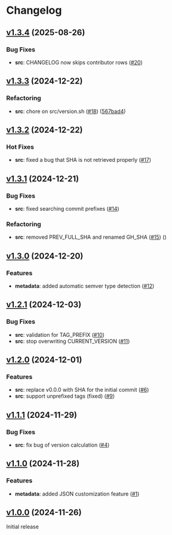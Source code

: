 # Changelog

## [v1.3.4](https://github.com/roodolv/release-and-changelog/compare/v1.3.3...v1.3.4) (2025-08-26)

### Bug Fixes
- **src**: CHANGELOG now skips contributor rows ([#20](https://github.com/roodolv/release-and-changelog/pull/20))

## [v1.3.3](https://github.com/roodolv/release-and-changelog/compare/v1.3.2...v1.3.3) (2024-12-22)

### Refactoring
- **src**: chore on src/version.sh ([#18](https://github.com/roodolv/release-and-changelog/pull/18)) ([567bad4](https://github.com/roodolv/release-and-changelog/commit/567bad46464bc764bafb823511aceaa1db5b6cc8))

## [v1.3.2](https://github.com/roodolv/release-and-changelog/compare/v1.3.1...v1.3.2) (2024-12-22)

### Hot Fixes
- **src**: fixed a bug that SHA is not retrieved properly ([#17](https://github.com/roodolv/release-and-changelog/pull/17))

## [v1.3.1](https://github.com/roodolv/release-and-changelog/compare/v1.3.0...v1.3.1) (2024-12-21)

### Bug Fixes
- **src**: fixed searching commit prefixes ([#14](https://github.com/roodolv/release-and-changelog/pull/14))

### Refactoring
- **src**: removed PREV_FULL_SHA and renamed GH_SHA ([#15](https://github.com/roodolv/release-and-changelog/pull/15)) ([](https://github.com/roodolv/release-and-changelog/commit/))

## [v1.3.0](https://github.com/roodolv/release-and-changelog/compare/v1.2.1...v1.3.0) (2024-12-20)

### Features
- **metadata**: added automatic semver type detection ([#12](https://github.com/roodolv/release-and-changelog/pull/12))

## [v1.2.1](https://github.com/roodolv/release-and-changelog/compare/v1.2.0...v1.2.1) (2024-12-03)

### Bug Fixes
- **src**: validation for TAG_PREFIX ([#10](https://github.com/roodolv/release-and-changelog/pull/10))
- **src**: stop overwriting CURRENT_VERSION ([#11](https://github.com/roodolv/release-and-changelog/pull/11))

## [v1.2.0](https://github.com/roodolv/release-and-changelog/compare/v1.1.1...v1.2.0) (2024-12-01)

### Features
- **src**: replace v0.0.0 with SHA for the initial commit ([#6](https://github.com/roodolv/release-and-changelog/pull/6))
- **src**: support unprefixed tags (fixed) ([#9](https://github.com/roodolv/release-and-changelog/pull/9))

## [v1.1.1](https://github.com/roodolv/release-and-changelog/compare/v1.1.0...v1.1.1) (2024-11-29)

### Bug Fixes
- **src**: fix bug of version calculation ([#4](https://github.com/roodolv/release-and-changelog/pull/4))

## [v1.1.0](https://github.com/roodolv/release-and-changelog/compare/v1.0.0...v1.1.0) (2024-11-28)

### Features
- **metadata**: added JSON customization feature ([#1](https://github.com/roodolv/release-and-changelog/pull/1))

## [v1.0.0](https://github.com/roodolv/release-and-changelog/tree/v1.0.0) (2024-11-26)

Initial release
